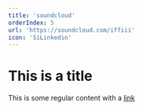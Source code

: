 ```yaml
---
title: 'soundcloud'
orderIndex: 5
url: 'https://soundcloud.com/iffiii'
icon: 'SiLinkedin'
---
```


# This is a title

This is some regular content with a [link](https://google.com)